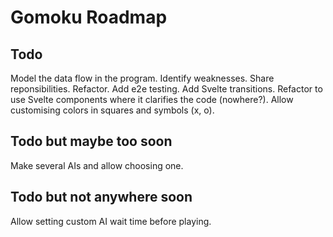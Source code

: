 # Gomoku Roadmap

## Todo

Model the data flow in the program. Identify weaknesses. Share reponsibilities. Refactor.
Add e2e testing.
Add Svelte transitions.
Refactor to use Svelte components where it clarifies the code (nowhere?).
Allow customising colors in squares and symbols (x, o).

## Todo but maybe too soon

Make several AIs and allow choosing one.

## Todo but not anywhere soon

Allow setting custom AI wait time before playing.
